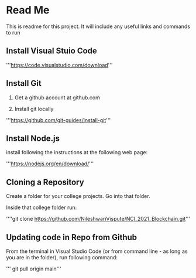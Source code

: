 # Read Me #

This is readme for this project.  It will include any useful links and commands to run

## Install Visual Stuio Code ##

'''https://code.visualstudio.com/download'''

## Install Git ###

1. Get a github account at github.com

2. Install git locally

'''https://github.com/git-guides/install-git'''

## Install Node.js ###

install following the instructions at the following web page: 

'''https://nodejs.org/en/download/'''

## Cloning a Repository ##

Create a folder for your college projects. Go into that folder.

Inside that college folder run:

''''git clone https://github.com/NileshwariVispute/NCI_2021_Blockchain.git'''

## Updating code in Repo from Github ##

From the terminal in Visual Studio Code (or from command line - as long as you are in the folder), run following command:

''' git pull origin main'''